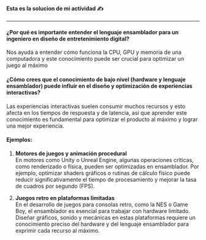 #### Esta es la solucion de mi actividad ✍️
---

#### ¿Por qué es importante entender el lenguaje ensamblador para un ingeniero en diseño de entretenimiento digital?

Nos ayuda a entender cómo funciona la CPU, GPU y memoria de una computadora y este conocimiento puede ser crucial para optimizar un juego al máximo

#### ¿Cómo crees que el conocimiento de bajo nivel (hardware y lenguaje ensamblador) puede influir en el diseño y optimización de experiencias interactivas?

Las experiencias interactivas suelen consumir muchos recursos y esto afecta en los tiempos de respuesta y de latencia, así que aprender este conocimiento es fundamental para optimizar el producto al máximo y lograr una mejor experiencia.

#### Ejemplos:

1. **Motores de juegos y animación procedural**  
   En motores como Unity o Unreal Engine, algunas operaciones críticas, como renderizado o física, pueden ser optimizadas en ensamblador. Por ejemplo, optimizar shaders gráficos o rutinas de cálculo físico puede reducir significativamente el tiempo de procesamiento y mejorar la tasa de cuadros por segundo (FPS).

2. **Juegos retro en plataformas limitadas**  
   En el desarrollo de juegos para consolas retro, como la NES o Game Boy, el ensamblador es esencial para trabajar con hardware limitado. Diseñar gráficos, sonido y mecánicas en estas plataformas requiere un conocimiento preciso del hardware y del lenguaje ensamblador para exprimir cada recurso al máximo.

